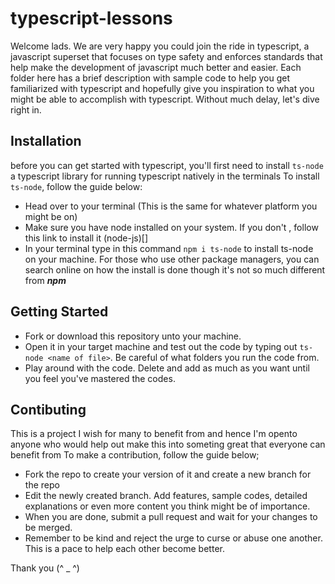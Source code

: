 # typescript-lessons

Welcome lads. We are very happy you could join the ride in typescript, a javascript superset that focuses on type safety and enforces standards that help make the development of javascript much better and easier.
Each folder here has a brief description with sample code to help you get familiarized with typescript and hopefully give you inspiration to what you might be able to accomplish with typescript. Without much delay, let's dive right in.

## Installation

 before you can get started with typescript, you'll first need to install ```ts-node```
  a typescript library for running typescript natively in the terminals
  To install ```ts-node```, follow the guide below:

- Head over to your terminal (This is the same for whatever platform you might be on)
- Make sure you have node installed on your system. If you don't , follow this link to install it (node-js)[]
- In your terminal type in this command ```npm i ts-node``` to install ts-node on your machine. For those who use other package managers, you can search online on how the install is done though it's not so much different from ***npm***

## Getting Started

- Fork or download this repository unto your machine.
- Open it in your target machine and test out the code by typing out ```ts-node <name of file>```. Be careful of what folders you run the code from.
- Play around with the code. Delete and add as much as you want until you feel you've mastered the codes.

## Contibuting

This is a project I wish for many to benefit from and hence I'm opento anyone who would help out make this into someting great that everyone can benefit from
To make a contribution, follow the guide below;

- Fork the repo to create your version of it and create a new branch for the repo
- Edit the newly created branch. Add features, sample codes, detailed explanations or even more content you think might be of importance.
- When you are done, submit a pull request and wait for your changes to be merged.
- Remember to be kind and reject the urge to curse or abuse one another. This is a pace to help each other become better.

Thank you (^ _ ^)
